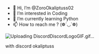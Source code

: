 - 👋 Hi, I’m @ZoroOkaliptuss02
- 👀 I’m interested in Coding
- 🌱 I’m currently learning Python
- 📫 How to reach me ? 
(❁´◡`❁)

![Uploading DiscordDiscordLogoGIF.gif…]()

   with discord okaliptuss

<!---
ZoroOkaliptuss02/ZoroOkaliptuss02 is a ✨ special ✨ repository because its `README.md` (this file) appears on your GitHub profile.
You can click the Preview link to take a look at your changes.
--->
